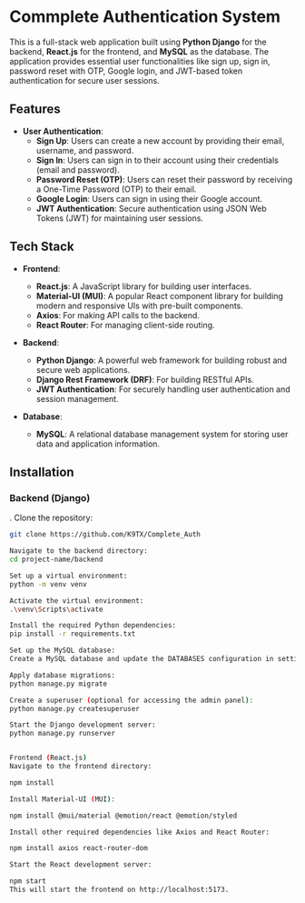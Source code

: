 # Commplete Authentication System

This is a full-stack web application built using **Python Django** for the backend, **React.js** for the frontend, and **MySQL** as the database. The application provides essential user functionalities like sign up, sign in, password reset with OTP, Google login, and JWT-based token authentication for secure user sessions.

## Features

- **User Authentication**:
  - **Sign Up**: Users can create a new account by providing their email, username, and password.
  - **Sign In**: Users can sign in to their account using their credentials (email and password).
  - **Password Reset (OTP)**: Users can reset their password by receiving a One-Time Password (OTP) to their email.
  - **Google Login**: Users can sign in using their Google account.
  - **JWT Authentication**: Secure authentication using JSON Web Tokens (JWT) for maintaining user sessions.

## Tech Stack

- **Frontend**:
  - **React.js**: A JavaScript library for building user interfaces.
  - **Material-UI (MUI)**: A popular React component library for building modern and responsive UIs with pre-built components.
  - **Axios**: For making API calls to the backend.
  - **React Router**: For managing client-side routing.

- **Backend**:
  - **Python Django**: A powerful web framework for building robust and secure web applications.
  - **Django Rest Framework (DRF)**: For building RESTful APIs.
  - **JWT Authentication**: For securely handling user authentication and session management.

- **Database**:
  - **MySQL**: A relational database management system for storing user data and application information.

## Installation

### Backend (Django)

. Clone the repository:
   ```bash
   git clone https://github.com/K9TX/Complete_Auth

Navigate to the backend directory:
cd project-name/backend

Set up a virtual environment:
python -m venv venv

Activate the virtual environment:
.\venv\Scripts\activate

Install the required Python dependencies:
pip install -r requirements.txt

Set up the MySQL database:
Create a MySQL database and update the DATABASES configuration in settings.py with your database credentials.

Apply database migrations:
python manage.py migrate

Create a superuser (optional for accessing the admin panel):
python manage.py createsuperuser

Start the Django development server:
python manage.py runserver


Frontend (React.js)
Navigate to the frontend directory:

npm install

Install Material-UI (MUI):

npm install @mui/material @emotion/react @emotion/styled

Install other required dependencies like Axios and React Router:

npm install axios react-router-dom

Start the React development server:

npm start
This will start the frontend on http://localhost:5173.

